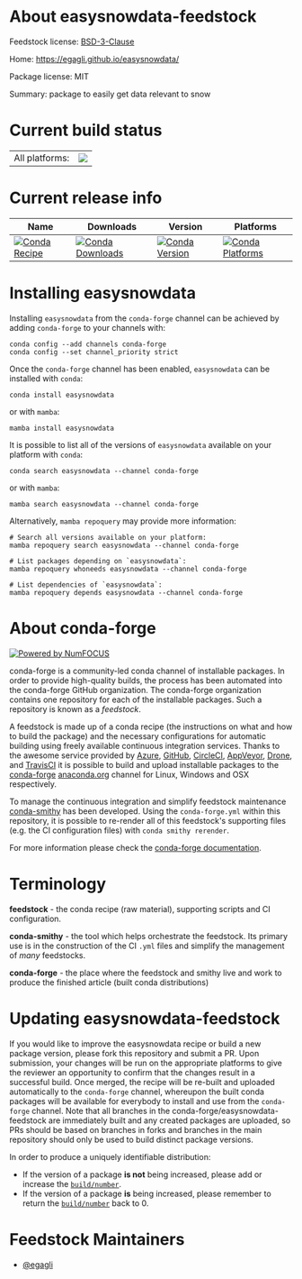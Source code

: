About easysnowdata-feedstock
============================

Feedstock license: [BSD-3-Clause](https://github.com/conda-forge/easysnowdata-feedstock/blob/main/LICENSE.txt)

Home: https://egagli.github.io/easysnowdata/

Package license: MIT

Summary: package to easily get data relevant to snow

Current build status
====================


<table><tr><td>All platforms:</td>
    <td>
      <a href="https://dev.azure.com/conda-forge/feedstock-builds/_build/latest?definitionId=24623&branchName=main">
        <img src="https://dev.azure.com/conda-forge/feedstock-builds/_apis/build/status/easysnowdata-feedstock?branchName=main">
      </a>
    </td>
  </tr>
</table>

Current release info
====================

| Name | Downloads | Version | Platforms |
| --- | --- | --- | --- |
| [![Conda Recipe](https://img.shields.io/badge/recipe-easysnowdata-green.svg)](https://anaconda.org/conda-forge/easysnowdata) | [![Conda Downloads](https://img.shields.io/conda/dn/conda-forge/easysnowdata.svg)](https://anaconda.org/conda-forge/easysnowdata) | [![Conda Version](https://img.shields.io/conda/vn/conda-forge/easysnowdata.svg)](https://anaconda.org/conda-forge/easysnowdata) | [![Conda Platforms](https://img.shields.io/conda/pn/conda-forge/easysnowdata.svg)](https://anaconda.org/conda-forge/easysnowdata) |

Installing easysnowdata
=======================

Installing `easysnowdata` from the `conda-forge` channel can be achieved by adding `conda-forge` to your channels with:

```
conda config --add channels conda-forge
conda config --set channel_priority strict
```

Once the `conda-forge` channel has been enabled, `easysnowdata` can be installed with `conda`:

```
conda install easysnowdata
```

or with `mamba`:

```
mamba install easysnowdata
```

It is possible to list all of the versions of `easysnowdata` available on your platform with `conda`:

```
conda search easysnowdata --channel conda-forge
```

or with `mamba`:

```
mamba search easysnowdata --channel conda-forge
```

Alternatively, `mamba repoquery` may provide more information:

```
# Search all versions available on your platform:
mamba repoquery search easysnowdata --channel conda-forge

# List packages depending on `easysnowdata`:
mamba repoquery whoneeds easysnowdata --channel conda-forge

# List dependencies of `easysnowdata`:
mamba repoquery depends easysnowdata --channel conda-forge
```


About conda-forge
=================

[![Powered by
NumFOCUS](https://img.shields.io/badge/powered%20by-NumFOCUS-orange.svg?style=flat&colorA=E1523D&colorB=007D8A)](https://numfocus.org)

conda-forge is a community-led conda channel of installable packages.
In order to provide high-quality builds, the process has been automated into the
conda-forge GitHub organization. The conda-forge organization contains one repository
for each of the installable packages. Such a repository is known as a *feedstock*.

A feedstock is made up of a conda recipe (the instructions on what and how to build
the package) and the necessary configurations for automatic building using freely
available continuous integration services. Thanks to the awesome service provided by
[Azure](https://azure.microsoft.com/en-us/services/devops/), [GitHub](https://github.com/),
[CircleCI](https://circleci.com/), [AppVeyor](https://www.appveyor.com/),
[Drone](https://cloud.drone.io/welcome), and [TravisCI](https://travis-ci.com/)
it is possible to build and upload installable packages to the
[conda-forge](https://anaconda.org/conda-forge) [anaconda.org](https://anaconda.org/)
channel for Linux, Windows and OSX respectively.

To manage the continuous integration and simplify feedstock maintenance
[conda-smithy](https://github.com/conda-forge/conda-smithy) has been developed.
Using the ``conda-forge.yml`` within this repository, it is possible to re-render all of
this feedstock's supporting files (e.g. the CI configuration files) with ``conda smithy rerender``.

For more information please check the [conda-forge documentation](https://conda-forge.org/docs/).

Terminology
===========

**feedstock** - the conda recipe (raw material), supporting scripts and CI configuration.

**conda-smithy** - the tool which helps orchestrate the feedstock.
                   Its primary use is in the construction of the CI ``.yml`` files
                   and simplify the management of *many* feedstocks.

**conda-forge** - the place where the feedstock and smithy live and work to
                  produce the finished article (built conda distributions)


Updating easysnowdata-feedstock
===============================

If you would like to improve the easysnowdata recipe or build a new
package version, please fork this repository and submit a PR. Upon submission,
your changes will be run on the appropriate platforms to give the reviewer an
opportunity to confirm that the changes result in a successful build. Once
merged, the recipe will be re-built and uploaded automatically to the
`conda-forge` channel, whereupon the built conda packages will be available for
everybody to install and use from the `conda-forge` channel.
Note that all branches in the conda-forge/easysnowdata-feedstock are
immediately built and any created packages are uploaded, so PRs should be based
on branches in forks and branches in the main repository should only be used to
build distinct package versions.

In order to produce a uniquely identifiable distribution:
 * If the version of a package **is not** being increased, please add or increase
   the [``build/number``](https://docs.conda.io/projects/conda-build/en/latest/resources/define-metadata.html#build-number-and-string).
 * If the version of a package **is** being increased, please remember to return
   the [``build/number``](https://docs.conda.io/projects/conda-build/en/latest/resources/define-metadata.html#build-number-and-string)
   back to 0.

Feedstock Maintainers
=====================

* [@egagli](https://github.com/egagli/)

